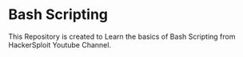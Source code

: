 # Bash Scripting

This Repository is created to Learn the basics of Bash Scripting from HackerSploit Youtube Channel.


